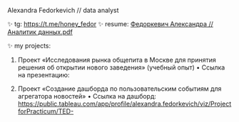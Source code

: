 Alexandra Fedorkevich // data analyst

✨ tg: https://t.me/honey_fedor
✨ resume: [Федоркевич Александра // Аналитик данных.pdf](https://github.com/user-attachments/files/16698316/default.pdf)


✨ my projects:
1. Проект «Исследования рынка общепита в Москве для принятия решения об открытии нового заведения» (учебный опыт)
• Ссылка на презентацию: 

2. Проект «Создание дашборда по пользовательским событиям для агрегатора новостей»
• Ссылка на дашборд: https://public.tableau.com/app/profile/alexandra.fedorkevich/viz/ProjectforPracticum/TED-






<!---
AlexandraFedorkevich/AlexandraFedorkevich is a ✨ special ✨ repository because its `README.md` (this file) appears on your GitHub profile.
You can click the Preview link to take a look at your changes.
--->
